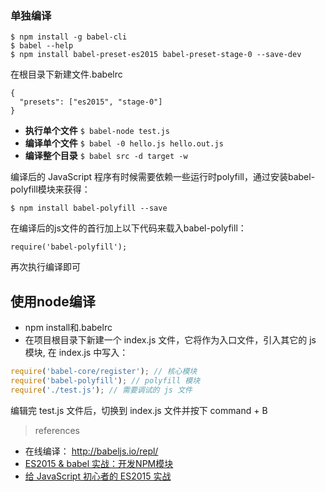 ### 单独编译

```
$ npm install -g babel-cli
$ babel --help
$ npm install babel-preset-es2015 babel-preset-stage-0 --save-dev
```

在根目录下新建文件.babelrc

```
{
  "presets": ["es2015", "stage-0"]
}
```

- **执行单个文件** `$ babel-node test.js`
- **编译单个文件** `$ babel -0 hello.js hello.out.js`
- **编译整个目录** `$ babel src -d target -w`

编译后的 JavaScript 程序有时候需要依赖一些运行时polyfill，通过安装babel-polyfill模块来获得：

	$ npm install babel-polyfill --save

在编译后的js文件的首行加上以下代码来载入babel-polyfill：

	require('babel-polyfill');

再次执行编译即可

## 使用node编译

- npm install和.babelrc
- 在项目根目录下新建一个 index.js 文件，它将作为入口文件，引入其它的 js 模块, 在 index.js 中写入：

```javascript
require('babel-core/register'); // 核心模块
require('babel-polyfill'); // polyfill 模块
require('./test.js'); // 需要调试的 js 文件
```

编辑完 test.js 文件后，切换到 index.js 文件并按下 command + B 

> references

- 在线编译：  http://babeljs.io/repl/
- [ES2015 & babel 实战：开发NPM模块](https://cnodejs.org/topic/565c65c4b31692e827fdd00c)
- [给 JavaScript 初心者的 ES2015 实战](http://gank.io/post/564151c1f1df1210001c9161)
